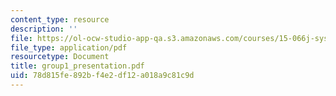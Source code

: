 ```yaml
---
content_type: resource
description: ''
file: https://ol-ocw-studio-app-qa.s3.amazonaws.com/courses/15-066j-system-optimization-and-analysis-for-manufacturing-summer-2003/78d815fe892bf4e2df12a018a9c81c9d_group1_presentation.pdf
file_type: application/pdf
resourcetype: Document
title: group1_presentation.pdf
uid: 78d815fe-892b-f4e2-df12-a018a9c81c9d
---
```

